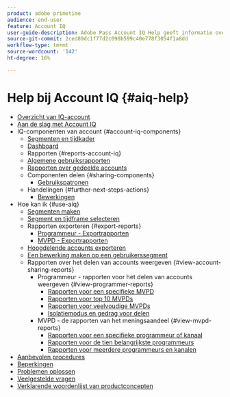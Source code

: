 ```yaml
---
product: adobe primetime
audience: end-user
feature: Account IQ
user-guide-description: Adobe Pass Account IQ Help geeft informatie over de Account IQ-componenten en leidt u door gebruikerstrajecten om de verschillende onderdelen te gebruiken.
source-git-commit: 2ced89dc1f77d2c090b599c40e778f3054f1a8dd
workflow-type: tm+mt
source-wordcount: '142'
ht-degree: 16%

---
```


# Help bij Account IQ {#aiq-help}

+ [Overzicht van IQ-account](/help/accountiq/home.md)
+ [Aan de slag met Account IQ](/help/accountiq/get-started.md)
+ IQ-componenten van account {#account-iq-components}
   + [Segmenten en tijdkader](/help/accountiq/segments-timeframe.md)
   + [Dashboard](/help/accountiq/dashboard.md)
   + Rapporten {#reports-account-iq}
   + [Algemene gebruiksrapporten](/help/accountiq/general-usage-reports.md)
   + [Rapporten over gedeelde accounts](/help/accountiq/shared-acc-reports.md)
   + Componenten delen {#sharing-components}
      + [Gebruikspatronen](/help/accountiq/usage-patterns.md)
   + Handelingen {#further-next-steps-actions}
      + [Bewerkingen](/help/accountiq/operations.md)
+ Hoe kan ik {#use-aiq}
   + [Segmenten maken](/help/accountiq/build-segment.md)
   + [Segment en tijdframe selecteren](/help/accountiq/howto-select-segment-timeframe.md)
   + Rapporten exporteren {#export-reports}
      + [Programmeur - Exportrapporten](/help/accountiq/export-segment-metrics-progr.md)
      + [MVPD - Exportrapporten](/help/accountiq/export-segment-metrics-mvpd.md)
   + [Hoogdelende accounts exporteren](/help/accountiq/export-acc-information.md)
   + [Een bewerking maken op een gebruikerssegment](/help/accountiq/operation-affecting-user-segment.md)
   + Rapporten over het delen van accounts weergeven {#view-account-sharing-reports}
      + Programmeur - rapporten voor het delen van accounts weergeven {#view-programmer-reports}
         + [Rapporten voor een specifieke MVPD](/help/accountiq/reports-for-specific-mvpds.md)
         + [Rapporten voor top 10 MVPDs](/help/accountiq/top-10-mvpd-reports.md)
         + [Rapporten voor veelvoudige MVPDs](viewrep-multiple-mvpd.md)
         + [Isolatiemodus en gedrag voor delen](/help/accountiq/isolation-mode.md)
      + MVPD - de rapporten van het meningsaandeel {#view-mvpd-reports}
         + [Rapporten voor een specifieke programmeur of kanaal](/help/accountiq/reports-for-specific-programmers.md)
         + [Rapporten voor de tien belangrijkste programmeurs](/help/accountiq/top-10-programmer-reports.md)
         + [Rapporten voor meerdere programmeurs en kanalen](viewrep-multiple-programmer.md)
+ [Aanbevolen procedures](/help/accountiq/best-practices.md)
+ [Beperkingen](/help/accountiq/limitations.md)
+ [Problemen oplossen](/help/accountiq/troubleshoot.md)
+ [Veelgestelde vragen](/help/accountiq/faq.md)
+ [Verklarende woordenlijst van productconcepten](/help/accountiq/product-concepts.md)